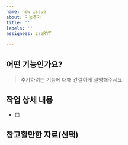 ```yaml
---
name: new issue
about: 기능추가
title: ''
labels: ''
assignees: zzzRYT

---
```


## 어떤 기능인가요?

> 추가하려는 기능에 대해 간결하게 설명해주세요

## 작업 상세 내용

- [ ] 

## 참고할만한 자료(선택)
